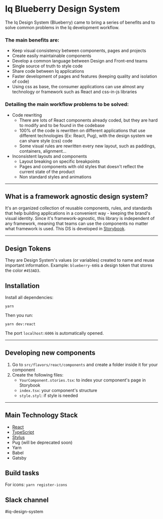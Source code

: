 # Iq Blueberry Design System

The Iq Design System (Blueberry) came to bring a series of benefits and to solve common problems in the Iq development workflow.

### The main benefits are:

- Keep visual consistency between components, pages and projects
- Create easily maintainable components
- Develop a common language between Design and Front-end teams
- Single source of truth to style code
- Share code between Iq applications
- Faster development of pages and features (keeping quality and isolation of code)
- Using css as base, the consumer applications can use almost any technology or framework such as React and css-in-js libraries

### Detailing the main workflow problems to be solved:

- Code rewriting
  - There are lots of React components already coded, but they are hard to modify and to be found in the codebase
  - 100% of the code is rewritten on different applications that use different technologies (Ex: React, Pug), with the design system we can share style (css) code
  - Some visual rules are rewritten every new layout, such as paddings, containers, alignment...
- Inconsistent layouts and components
  - Layout breaking on specific breakpoints
  - Pages and components with old styles that doesn't reflect the current state of the product
  - Non standard styles and animations

---

## What is a framework agnostic design system?

It's an organized collection of reusable components, rules, and standards that help building applications in a convenient way - keeping the brand's visual identity. Since it's framework-agnostic, this library is independent of any framework, meaning that teams can use the components no matter what framework is used. This DS is developed in [Storybook](https://storybook.js.org/).

---

## Design Tokens

They are Design System's values (or variables) created to name and reuse important information. Example: `blueberry-60`is a design token that stores the color `#453AD3`.

## Installation

Install all dependencies:

```
yarn
```

Then you run:

```
yarn dev:react
```

The port `localhost:6006` is automatically opened.

---

## Developing new components

1. Go to `src/flavors/react/components` and create a folder inside it for your component
2. Create the following files:
   - `YourComponent.stories.tsx`: to index your component's page in Storybook
   - `index.tsx`: your component's structure
   - `style.styl`: if style is needed

---

## Main Technology Stack

- [React](https://pt-br.reactjs.org/)
- [TypeScript](https://www.typescriptlang.org/)
- [Stylus](https://stylus-lang.com/)
- Pug (will be deprecated soon)
- Yarn
- Babel
- Gatsby

## Build tasks

For icons: `yarn register-icons`

## Slack channel

#iq-design-system
